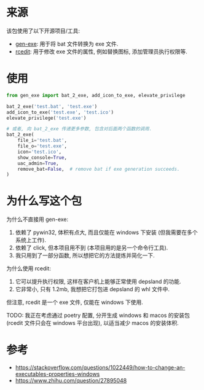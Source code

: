 # 来源

该包使用了以下开源项目/工具:

- [gen-exe](https://pypi.org/project/gen-exe/): 用于将 bat 文件转换为 exe 文件.
- [rcedit](https://github.com/electron/rcedit): 用于修改 exe 文件的属性, 例如替换图标, 添加管理员执行权限等.

# 使用

```py
from gen_exe import bat_2_exe, add_icon_to_exe, elevate_privilege

bat_2_exe('test.bat', 'test.exe')
add_icon_to_exe('test.exe', 'test.ico')
elevate_privilege('test.exe')

# 或者, 向 bat_2_exe 传递更多参数, 包含对后面两个函数的调用.
bat_2_exe(
    file_i='test.bat',
    file_o='test.exe',
    icon='test.ico',
    show_console=True,
    uac_admin=True,
    remove_bat=False,  # remove bat if exe generation succeeds.
)
```

# 为什么写这个包

为什么不直接用 gen-exe:

1. 依赖了 pywin32, 体积有点大, 而且仅能在 windows 下安装 (但我需要在多个系统上工作).
2. 依赖了 click, 但本项目用不到 (本项目用的是另一个命令行工具).
3. 我只用到了一部分函数, 所以想把它的方法提炼并简化一下.

为什么使用 rcedit:

1. 它可以提升执行权限, 这样在客户机上能够正常使用 depsland 的功能.
2. 它非常小, 只有 1.2mb, 我想把它打包进 depsland 的 whl 文件中.

但注意, rcedit 是一个 exe 文件, 仅能在 windows 下使用.

TODO: 我正在考虑通过 poetry 配置, 分开生成 windows 和 macos 的安装包 (rcedit 文件只会在 windows 平台出现), 以适当减少 macos 的安装体积.

# 参考

- https://stackoverflow.com/questions/1022449/how-to-change-an-executables-properties-windows
- https://www.zhihu.com/question/27895048
